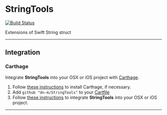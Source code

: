 # StringTools

[![Build Status](https://travis-ci.org/dn-m/StringTools.svg?branch=master)](https://travis-ci.org/dn-m/StringTools)

Extensions of Swift String struct

***

<a name="integration"></a>
## Integration

### Carthage
Integrate **StringTools** into your OSX or iOS project with [Carthage](https://github.com/Carthage/Carthage).

1. Follow [these instructions](https://github.com/Carthage/Carthage#installing-carthage) to install Carthage, if necessary.
2. Add `github "dn-m/StringTools"` to your [Cartfile](https://github.com/Carthage/Carthage/blob/master/Documentation/Artifacts.md#cartfile) 
3. Follow [these instructions](https://github.com/Carthage/Carthage#adding-frameworks-to-an-application) to integrate **StringTools** into your OSX or iOS project.

***
